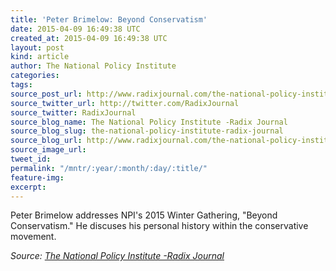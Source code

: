 ```yaml
---
title: 'Peter Brimelow: Beyond Conservatism'
date: 2015-04-09 16:49:38 UTC
created_at: 2015-04-09 16:49:38 UTC
layout: post
kind: article
author: The National Policy Institute
categories: 
tags: 
source_post_url: http://www.radixjournal.com/the-national-policy-institute/2015/4/9/peter-brimelow-beyond-conservatism
source_twitter_url: http://twitter.com/RadixJournal
source_twitter: RadixJournal
source_blog_name: The National Policy Institute -Radix Journal
source_blog_slug: the-national-policy-institute-radix-journal
source_blog_url: http://www.radixjournal.com/the-national-policy-institute/
source_image_url: 
tweet_id: 
permalink: "/mntr/:year/:month/:day/:title/"
feature-img: 
excerpt: 
---
```

<p>Peter Brimelow addresses NPI's 2015 Winter Gathering, "Beyond Conservatism." He discuses his personal history within the conservative movement. </p>



<div class="">
    <i>Source: <a href="http://www.radixjournal.com/the-national-policy-institute/">The National Policy Institute -Radix Journal</a></i>
</div>
